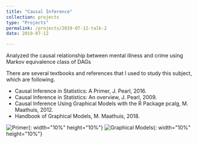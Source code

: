 ```yaml
---
title: "Causal Inference"
collection: projects
type: "Projects"
permalink: /projects/2019-07-12-talk-2
date: 2019-07-12

---
```


Analyzed the causal relationship between mental illness and crime using Markov equivalence class of DAGs

There are several textbooks and references that I used to study this subject, which are following.
* Causal Inference in Statistics: A Primer, J. Pearl, 2016.  
* Causal Inference in Statistics: An overview, J. Pearl, 2009.  
* Causal Inference Using Graphical Models with the R Package pcalg, M. Maathuis, 2012.  
* Handbook of Graphical Models, M. Maathuis, 2018.  

![Primer](http://austinyi.github.io/images/bong.jpeg){: width="10%" height="10%"}
![Graphical Models](http://austinyi.github.io/images/bong.jpeg){: width="10%" height="10%"}

